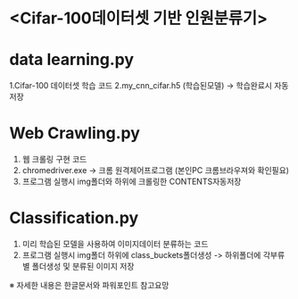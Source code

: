 # <Cifar-100데이터셋 기반 인원분류기>


# data learning.py
 1.Cifar-100 데이터셋 학습 코드
 2.my_cnn_cifar.h5 (학습된모델) -> 학습완료시 자동저장
 
# Web Crawling.py
 1. 웹 크롤링 구현 코드
 2. chromedriver.exe -> 크롬 원격제어프로그램 (본인PC 크롬브라우져와 확인필요)
 3. 프로그램 실행시 img폴더와 하위에 크롤링한 CONTENTS자동저장

# Classification.py
 1. 미리 학습된 모델을 사용하여 이미지데이터 분류하는 코드
 2. 프로그램 실행시 img폴더 하위에 class_buckets폴더생성 -> 하위폴더에 각부류별 폴더생성 및 분류된 이미지 저장

※ 자세한 내용은 한글문서와 파워포인트 참고요망

